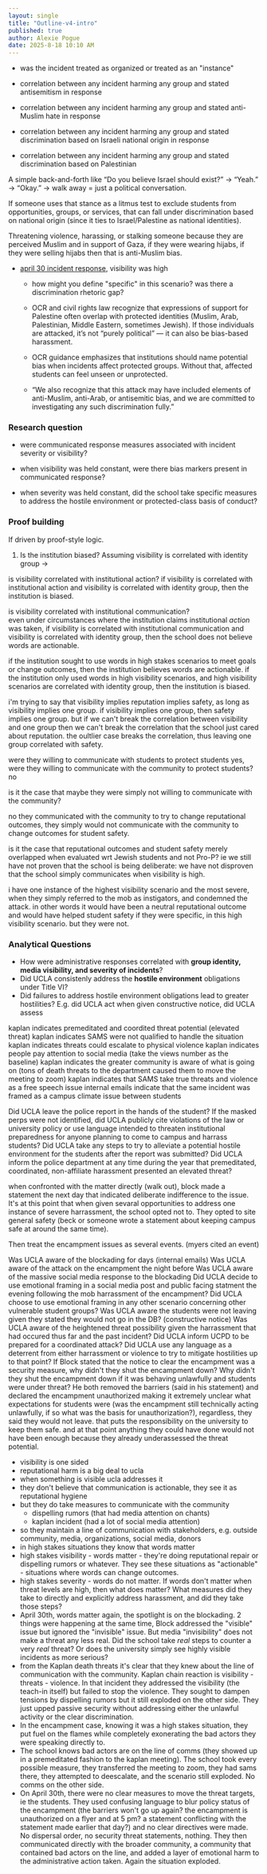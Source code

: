```yaml
---
layout: single
title: "Outline-v4-intro"
published: true
author: Alexie Pogue
date: 2025-8-18 10:10 AM 
---
```


- was the incident treated as organized or treated as an "instance"

- correlation between any incident harming any group and stated antisemitism in response

- correlation between any incident harming any group and stated anti-Muslim hate in response

- correlation between any incident harming any group and stated discrimination based on Israeli national origin in response

- correlation between any incident harming any group and stated discrimination based on Palestinian 


A simple back-and-forth like “Do you believe Israel should exist?” → “Yeah.” → “Okay.” → walk away = just a political conversation.

If someone uses that stance as a litmus test to exclude students from opportunities, groups, or services, that can fall under discrimination based on national origin (since it ties to Israel/Palestine as national identities).

Threatening violence, harassing, or stalking someone because they are perceived Muslim and in support of Gaza, if they were wearing hijabs, if they were selling hijabs then that is anti-Muslim bias. 

- [april 30 incident response](https://newsroom.ucla.edu/condemning-violence-in-our-community), visibility was high

    - how might you define "specific" in this scenario? was there a discrimination rhetoric gap?

    - OCR and civil rights law recognize that expressions of support for Palestine often overlap with protected identities (Muslim, Arab, Palestinian, Middle Eastern, sometimes Jewish). If those individuals are attacked, it’s not “purely political” — it can also be bias-based harassment.

    - OCR guidance emphasizes that institutions should name potential bias when incidents affect protected groups. Without that, affected students can feel unseen or unprotected.

    - “We also recognize that this attack may have included elements of anti-Muslim, anti-Arab, or antisemitic bias, and we are committed to investigating any such discrimination fully.”

### Research question

- were communicated response measures associated with incident severity or visibility?

- when visibility was held constant, were there bias markers present in communicated response?

- when severity was held constant, did the school take specific measures to address the hostile environment or protected-class basis of conduct?

### Proof building 

If driven by proof-style logic. 

1. Is the institution biased? Assuming visibility is correlated with identity group -> 

is visibility correlated with institutional action? 
if visibility is correlated with institutional action and visibility is correlated with identity group, 
then the institution is biased. 

is visibility correlated with institutional communication?  
even under circumstances where the institution claims institutional *action* was taken, 
if visibility is correlated with institutional communication and visibility is correlated with identity group, 
then the school does not believe words are actionable. 

if the institution sought to use words in high stakes scenarios to meet goals or change outcomes, 
then the institution believes words are actionable. 
if the institution only used words in high visibility scenarios, and high visibility scenarios are correlated with identity group, then the institution is biased.


i'm trying to say that visibility implies reputation implies safety, as long as visibility implies one group. if visibility implies one group, then safety implies one group. but if we can't break the correlation between visibility and one group then we can't break the correlation that the school just cared about reputation. the oultlier case breaks the correlation, thus leaving one group correlated with safety. 




were they willing to communicate with students to protect students yes, were they willing to communicate with the community to protect students? no

is it the case that maybe they were simply not willing to communicate with the community? 

no they communicated with the community to try to change reputational outcomes, they simply would not communicate with the community to change outcomes for student safety. 

is it the case that reputational outcomes and student safety merely overlapped when evaluated wrt Jewish students and not Pro-P? ie we still have not proven that the school is being deliberate: we have not disproven that the school simply communicates when visibility is high. 

i have one instance of the highest visibility scenario and the most severe, when they simply referred to the mob as instigators, and condemned the attack. in other words it would have been a neutral reputational outcome and would have helped student safety if they were specific, in this high visibility scenario. but they were not. 


### Analytical Questions

- How were administrative responses correlated with **group identity, media visibility, and severity of incidents**?  
- Did UCLA consistenly address the **hostile environment** obligations under Title VI?
- Did failures to address hostile environment obligations lead to greater hostilities? E.g. did UCLA act when given constructive notice, did UCLA assess 

kaplan indicates premeditated and coordited threat potential (elevated threat)
kaplan indicates SAMS were not qualified to handle the situation
kaplan indicates threats could escalate to physical violence
kaplan indicates people pay attention to social media (take the views number as the baseline)
kaplan indicates the greater community is aware of what is going on (tons of death threats to the department caused them to move the meeting to zoom)
kaplan indicates that SAMS take true threats and violence as a free speech issue
internal emails indicate that the same incident was framed as a campus climate issue between students

Did UCLA leave the police report in the hands of the student?
If the masked perps were not identified, did UCLA publicly cite violations of the law or university policy or use language intended to threaten institutional preparedness for anyone planning to come to campus and harrass students? 
Did UCLA take any steps to try to alleviate a potential hostile environment for the students after the report was submitted?
Did UCLA inform the police department at any time during the year that premeditated, coordinated, non-affiliate harassment presented an elevated threat?

when confronted with the matter directly (walk out), block made a statement the next day that indicated deliberate indifference to the issue. It's at this point that when given sevaral opportunities to address one instance of severe harrassment, the school opted not to. They opted to site general safety (beck or someone wrote a statement about keeping campus safe at around the same time). 

Then treat the encampment issues as several events. (myers cited an event)

Was UCLA aware of the blockading for days (internal emails)
Was UCLA aware of the attack on the encampment the night before
Was UCLA aware of the massive social media response to the blockading
Did UCLA decide to use emotional framing in a social media post and public facing statment the evening following the mob harrassment of the encampment?
Did UCLA choose to use emotional framing in any other scenario concerning other vulnerable student groups?
Was UCLA aware the students were not leaving given they stated they would not go in the DB? (constructive notice)
Was UCLA aware of the heightened threat possibility given the harrassment that had occured thus far and the past incident?
Did UCLA inform UCPD to be prepared for a coordinated attack?
Did UCLA use any language as a deterrent from either harrassment or violence to try to mitigate hostilities up to that point?
If Block stated that the notice to clear the encampment was a security measure, why didn't they shut the encampment down?
Why didn't they shut the encampment down if it was behaving unlawfully and students were under threat?
He both removed the barriers (said in his statement) and declared the encampment unauthorized making it extremely unclear what expectations for students were (was the encampment still technically acting unlawfully, if so what was the basis for unauthorization?), regardless, they said they would not leave. that puts the responsibility on the university to keep them safe. and at that point anything they could have done would not have been enough because they already underassessed the threat potential. 


- visibility is one sided
- reputational harm is a big deal to ucla
- when something is visible ucla addresses it
- they don't believe that communication is actionable, they see it as reputational hygiene 
- but they do take measures to communicate with the community
	- dispelling rumors (that had media attention on chants)
	- kaplan incident (had a lot of social media attention)
- so they maintain a line of communication with stakeholders, e.g. outside community, media, organizations, social media, donors
- in high stakes situations they know that words matter
- high stakes visibility - words matter - they're doing reputational repair or dispelling rumors or whatever. They see these situations as "actionable" - situations where words can change outcomes. 
- high stakes severity - words do not matter. If words don't matter when threat levels are high, then what does matter? What measures did they take to directly and explicitly address harassment, and did they take those steps? 
- April 30th, words matter again, the spotlight is on the blockading. 2 things were happening at the same time, Block addressed the "visible" issue but ignored the "invisible" issue. But media "invisibility" does not make a threat any less real. Did the school take *real* steps to counter a very *real* threat? Or does the university simply see highly visible incidents as more serious? 
- from the Kaplan death threats it's clear that they knew about the line of communication with the community. Kaplan chain reaction is visibility - threats - violence. In that incident they addressed the visibility (the teach-in itself) but failed to stop the violence. They sought to dampen tensions by dispelling rumors but it still exploded on the other side. They just upped passive security without addressing either the unlawful activity or the clear discrimination. 
- In the encampment case, knowing it was a high stakes situation, they put fuel on the flames while completely exonerating the bad actors they were speaking directly to. 
- The school knows bad actors are on the line of comms (they showed up in a premeditated fashion to the kaplan meeting). The school took every possible measure, they transferred the meeting to zoom, they had sams there, they attempted to deescalate, and the scenario still exploded. No comms on the other side.
- On April 30th, there were no clear measures to move the threat targets, ie the students. They used confusing language to blur policy status of the encampment (the barriers won't go up again? the encampment is unauthorized on a flyer and at 5 pm? a statement conflicting with the statement made earlier that day?) and no clear directives were made. No dispersal order, no security threat statements, nothing. They then communicated directly with the broader community, a community that contained bad actors on the line, and added a layer of emotional harm to the administrative action taken. Again the situation exploded. 

